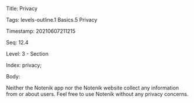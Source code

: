 Title:  Privacy

Tags:   levels-outline.1 Basics.5 Privacy

Timestamp: 20210607211215

Seq:    12.4

Level:  3 - Section

Index:  privacy; 

Body: 

Neither the Notenik app nor the Notenik website collect any information from or about users. Feel free to use Notenik without any privacy concerns. 

